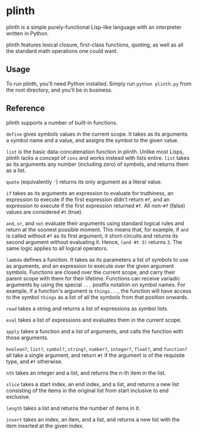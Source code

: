 plinth
====

plinth is a simple purely-functional Lisp-like language with an interpreter
written in Python.

plinth features lexical closure, first-class functions, quoting, as well as all
the standard math operations one could want.

Usage
----

To run plinth, you'll need Python installed. Simply run `python plinth.py`
from the root directory, and you'll be in business.

Reference
----
plinth supports a number of built-in functions.


`define` gives symbols values in the current scope. It takes as its arguments a
symbol name and a value, and assigns the symbol to the given value.

`list` is the basic data-concatenation function in plinth. Unlike most Lisps,
plinth lacks a concept of `cons` and works instead with lists entire. `list`
takes as its arguments any number (including zero) of symbols, and returns them
as a list.

`quote` (equivalently `'`) returns its only argument as a literal value.

`if` takes as its arguments an expression to evaluate for truthiness, an
expression to execute if the first expression didn't return `#f`, and an
expression to execute if the first expression returned `#f`. All non-`#f`
(false) values are considered `#t` (true).

`and`, `or`, and `not` evaluate their arguments using standard logical rules and
return at the soonest possible moment. This means that, for example, if `and` is
called without `#f` as its first argument, it short-circuits and returns its
second argument without evaluating it. Hence, `(and #t 3)` returns `3`. The same
logic applies to all logical operators.

`lambda` defines a function. It takes as its parameters a list of symbols to use
as arguments, and an expression to execute over the given argument symbols.
Functions are closed over the current scope, and carry their parent scope with
them for their lifetime. Functions can receive variadic arguments by using the
special `...` postfix notation on symbol names. For example, if a function's
argument is `things...`, the function will have access to the symbol `things` as
a list of all the symbols from that position onwards.

`read` takes a string and returns a list of expressions as symbol lists.

`eval` takes a list of expressions and evaluates them in the current scope.

`apply` takes a function and a list of arguments, and calls the function with
those arguments.

`boolean?`, `list?`, `symbol?`, `string?`, `number?`, `integer?`, `float?`, and
`function?` all take a single argument, and return `#t` if the argument is of
the requisite type, and `#f` otherwise.

`nth` takes an integer and a list, and returns the n-th item in the list.

`slice` takes a start index, an end index, and a list, and returns a new list
consisting of the items in the original list from start inclusive to end
exclusive.

`length` takes a list and returns the number of items in it.

`insert` takes an index, an item, and a list, and returns a new list with the
item inserted at the given index.
